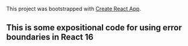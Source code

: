 This project was bootstrapped with [Create React App](https://github.com/facebookincubator/create-react-app).

## This is some expositional code for using error boundaries in React 16
